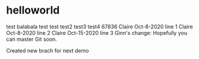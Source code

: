 # helloworld
test
balabala test
test
test2
test3
test4
67836
Claire Oct-8-2020 line 1
Claire Oct-8-2020 line 2
Claire Oct-15-2020 line 3
Ginn's change: Hopefully you can master Git soon.


Created new brach for next demo